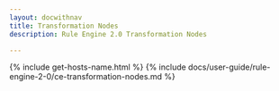 ```yaml
---
layout: docwithnav
title: Transformation Nodes
description: Rule Engine 2.0 Transformation Nodes

---
```


{% include get-hosts-name.html %}
{% include docs/user-guide/rule-engine-2-0/ce-transformation-nodes.md %}